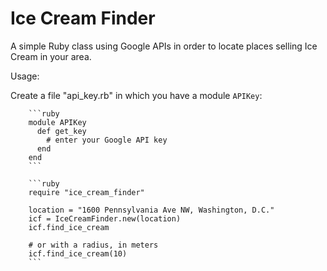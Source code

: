 Ice Cream Finder
================

A simple Ruby class using Google APIs in order to locate places selling Ice Cream in your area. 

Usage:

Create a file "api_key.rb" in which you have a module `APIKey`:

        ```ruby
        module APIKey
          def get_key
            # enter your Google API key
          end
        end
        ```

        ```ruby
        require "ice_cream_finder"
        
        location = "1600 Pennsylvania Ave NW, Washington, D.C."
        icf = IceCreamFinder.new(location)
        icf.find_ice_cream
        
        # or with a radius, in meters
        icf.find_ice_cream(10)
        ```

